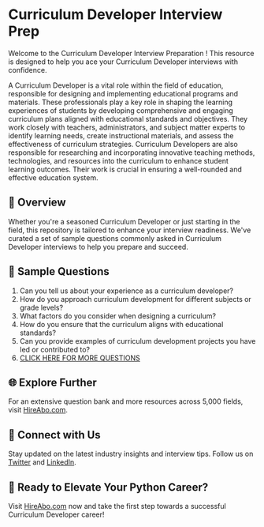 # Curriculum Developer Interview Prep

Welcome to the Curriculum Developer Interview Preparation ! This resource is designed to help you ace your Curriculum Developer interviews with confidence.

A Curriculum Developer is a vital role within the field of education, responsible for designing and implementing educational programs and materials. These professionals play a key role in shaping the learning experiences of students by developing comprehensive and engaging curriculum plans aligned with educational standards and objectives. They work closely with teachers, administrators, and subject matter experts to identify learning needs, create instructional materials, and assess the effectiveness of curriculum strategies. Curriculum Developers are also responsible for researching and incorporating innovative teaching methods, technologies, and resources into the curriculum to enhance student learning outcomes. Their work is crucial in ensuring a well-rounded and effective education system.

## 🚀 Overview

Whether you're a seasoned Curriculum Developer or just starting in the field, this repository is tailored to enhance your interview readiness. We've curated a set of sample questions commonly asked in Curriculum Developer interviews to help you prepare and succeed.

## 📝 Sample Questions

1. Can you tell us about your experience as a curriculum developer?
2. How do you approach curriculum development for different subjects or grade levels?
3. What factors do you consider when designing a curriculum?
4. How do you ensure that the curriculum aligns with educational standards?
5. Can you provide examples of curriculum development projects you have led or contributed to?
6. [CLICK HERE FOR MORE QUESTIONS](https://hireabo.com/job/4_0_30/Curriculum%20Developer)

## 🌐 Explore Further

For an extensive question bank and more resources across 5,000 fields, visit [HireAbo.com](https://www.hireabo.com).

## 📱 Connect with Us

Stay updated on the latest industry insights and interview tips. Follow us on [Twitter](https://twitter.com/hireabo) and [LinkedIn](https://www.linkedin.com/in/hire-abo-3609972a8/).

## 🚀 Ready to Elevate Your Python Career?

Visit [HireAbo.com](https://www.hireabo.com) now and take the first step towards a successful Curriculum Developer career!